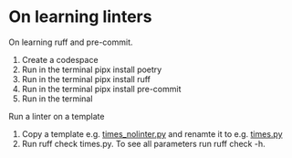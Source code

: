 # On learning linters
On learning ruff and pre-commit.

1. Create a codespace
2. Run in the terminal pipx install poetry
3. Run in the terminal pipx install ruff
4. Run in the terminal pipx install pre-commit
5. Run in the terminal 

Run a linter on a template
1. Copy a template e.g. [times_nolinter.py](templates/times_nolinter.py) and renamte it to e.g. [times.py](times.py)
2. Run ruff check times.py. To see all parameters run ruff check -h.

